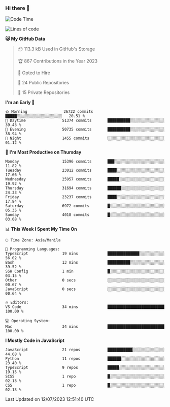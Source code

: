 ### Hi there 👋

<!--START_SECTION:waka-->
![Code Time](http://img.shields.io/badge/Code%20Time-333%20hrs%2034%20mins-blue)

![Lines of code](https://img.shields.io/badge/From%20Hello%20World%20I%27ve%20Written-57.7%20million%20lines%20of%20code-blue)

**🐱 My GitHub Data** 

> 📦 113.3 kB Used in GitHub's Storage 
 > 
> 🏆 867 Contributions in the Year 2023
 > 
> 💼 Opted to Hire
 > 
> 📜 24 Public Repositories 
 > 
> 🔑 15 Private Repositories 
 > 
**I'm an Early 🐤** 

```text
🌞 Morning                26722 commits       █████░░░░░░░░░░░░░░░░░░░░   20.51 % 
🌆 Daytime                51374 commits       ██████████░░░░░░░░░░░░░░░   39.43 % 
🌃 Evening                50735 commits       ██████████░░░░░░░░░░░░░░░   38.94 % 
🌙 Night                  1455 commits        ░░░░░░░░░░░░░░░░░░░░░░░░░   01.12 % 
```
📅 **I'm Most Productive on Thursday** 

```text
Monday                   15396 commits       ███░░░░░░░░░░░░░░░░░░░░░░   11.82 % 
Tuesday                  23012 commits       ████░░░░░░░░░░░░░░░░░░░░░   17.66 % 
Wednesday                25957 commits       █████░░░░░░░░░░░░░░░░░░░░   19.92 % 
Thursday                 31694 commits       ██████░░░░░░░░░░░░░░░░░░░   24.33 % 
Friday                   23237 commits       ████░░░░░░░░░░░░░░░░░░░░░   17.84 % 
Saturday                 6972 commits        █░░░░░░░░░░░░░░░░░░░░░░░░   05.35 % 
Sunday                   4018 commits        █░░░░░░░░░░░░░░░░░░░░░░░░   03.08 % 
```


📊 **This Week I Spent My Time On** 

```text
🕑︎ Time Zone: Asia/Manila

💬 Programming Languages: 
TypeScript               19 mins             ██████████████░░░░░░░░░░░   56.02 % 
Bash                     13 mins             ██████████░░░░░░░░░░░░░░░   39.52 % 
SSH Config               1 min               █░░░░░░░░░░░░░░░░░░░░░░░░   03.15 % 
Other                    0 secs              ░░░░░░░░░░░░░░░░░░░░░░░░░   00.67 % 
JavaScript               0 secs              ░░░░░░░░░░░░░░░░░░░░░░░░░   00.64 % 

🔥 Editors: 
VS Code                  34 mins             █████████████████████████   100.00 % 

💻 Operating System: 
Mac                      34 mins             █████████████████████████   100.00 % 
```

**I Mostly Code in JavaScript** 

```text
JavaScript               21 repos            ███████████░░░░░░░░░░░░░░   44.68 % 
Python                   11 repos            ██████░░░░░░░░░░░░░░░░░░░   23.40 % 
TypeScript               9 repos             █████░░░░░░░░░░░░░░░░░░░░   19.15 % 
SCSS                     1 repo              █░░░░░░░░░░░░░░░░░░░░░░░░   02.13 % 
CSS                      1 repo              █░░░░░░░░░░░░░░░░░░░░░░░░   02.13 % 
```




 Last Updated on 12/07/2023 12:51:40 UTC
<!--END_SECTION:waka-->
